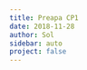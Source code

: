 ```yaml
---
title: Preapa CP1
date: 2018-11-28
author: Sol
sidebar: auto
project: false
---
```






<!-- <Media
    src="https://i.imgur.com/gqo3InT.png"
/>

<Media
    src="https://i.imgur.com/gqo3InT.png"
/> -->



<Media
    src="https://i.imgur.com/YNy5roe.png"
/>

<Media
    src="https://i.imgur.com/YNy5roe.png"
/>

